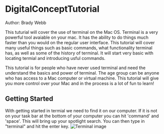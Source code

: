 # DigitalConceptTutorial
Author: Brady Webb

This tuturial will cover the use of terminal on the Mac OS. Terminal is a very powerful tool avaiable on your mac. It has the ability to do things much faster than you would on the regular user interface. This tutorial will cover many useful things such as basic commands, what functionality terminal has, as well as some of the history of terminal. It will start very basic with locating termial and introducing usful commands.

This tutorial is for people who have never used terminal and need the understand the basics and power of terminal. The age group can be anyone who has access to a Mac computer or virtual machine. This tutorial will give you more control over your Mac and in the process is a lot of fun to learn!

## Getting Started
With getting started in termial we need to find it on our computer. If it is not on your task bar at the bottom of your
computer you can hit 'command' and 'space'. This will bring up your spotlight search. 
You can then type in "terminal" and hit the enter key.
![Terminal image](https://i.ytimg.com/vi/zw7Nd67_aFw/maxresdefault.jpg)
